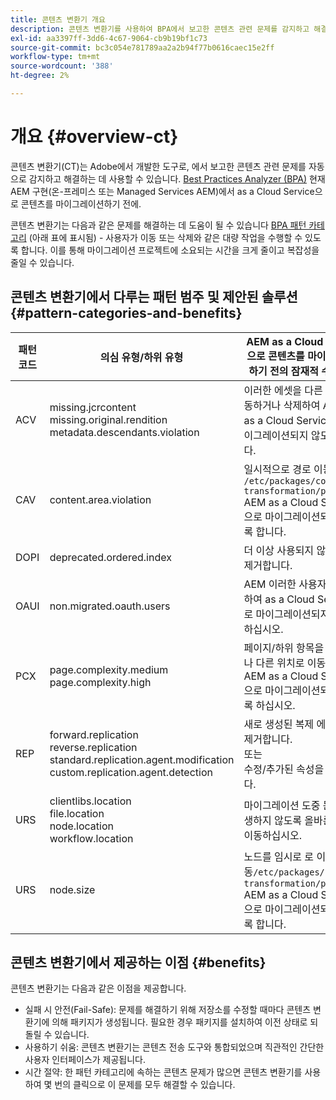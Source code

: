 ```yaml
---
title: 콘텐츠 변환기 개요
description: 콘텐츠 변환기를 사용하여 BPA에서 보고한 콘텐츠 관련 문제를 감지하고 해결하는 방법에 대해 알아봅니다.
exl-id: aa3397ff-3dd6-4c67-9064-cb9b19bf1c73
source-git-commit: bc3c054e781789aa2a2b94f77b0616caec15e2ff
workflow-type: tm+mt
source-wordcount: '388'
ht-degree: 2%

---
```


# 개요 {#overview-ct}

콘텐츠 변환기(CT)는 Adobe에서 개발한 도구로, 에서 보고한 콘텐츠 관련 문제를 자동으로 감지하고 해결하는 데 사용할 수 있습니다. [Best Practices Analyzer (BPA)](/help/journey-migration/best-practices-analyzer/overview-best-practices-analyzer.md) 현재 AEM 구현(온-프레미스 또는 Managed Services AEM)에서 as a Cloud Service으로 콘텐츠를 마이그레이션하기 전에.

콘텐츠 변환기는 다음과 같은 문제를 해결하는 데 도움이 될 수 있습니다 [BPA 패턴 카테고리](https://experienceleague.adobe.com/docs/experience-manager-pattern-detection/table-of-contents/aso.html) (아래 표에 표시됨) - 사용자가 이동 또는 삭제와 같은 대량 작업을 수행할 수 있도록 합니다. 이를 통해 마이그레이션 프로젝트에 소요되는 시간을 크게 줄이고 복잡성을 줄일 수 있습니다.

## 콘텐츠 변환기에서 다루는 패턴 범주 및 제안된 솔루션 {#pattern-categories-and-benefits}

| 패턴 코드 | 의심 유형/하위 유형 | AEM as a Cloud Service으로 콘텐츠를 마이그레이션하기 전의 잠재적 수정 사항 |
|--------------|--------------------------------------------------------------------------------------------------------------------|------------------------------------------------------------------------------------------------------------------------------------|
| ACV | missing.jcrcontent <br> missing.original.rendition <br> metadata.descendants.violation | 이러한 에셋을 다른 위치로 이동하거나 삭제하여 AEM으로 as a Cloud Service으로 마이그레이션되지 않도록 합니다. |
| CAV | content.area.violation | 일시적으로 경로 이동 `/etc/packages/content-transformation/paths` AEM as a Cloud Service으로 마이그레이션되지 않도록 합니다. |
| DOPI | deprecated.ordered.index | 더 이상 사용되지 않는 색인을 제거합니다. |
| OAUI | non.migrated.oauth.users | AEM 이러한 사용자를 제거하여 as a Cloud Service으로 마이그레이션되지 않도록 하십시오. |
| PCX | page.complexity.medium <br> page.complexity.high | 페이지/하위 항목을 삭제하거나 다른 위치로 이동하여 AEM as a Cloud Service으로 마이그레이션되지 않도록 하십시오. |
| REP | forward.replication <br> reverse.replication <br> standard.replication.agent.modification <br> custom.replication.agent.detection | 새로 생성된 복제 에이전트를 제거합니다. <br> 또는 <br> 수정/추가된 속성을 제거합니다. |
| URS | clientlibs.location <br> file.location <br> node.location <br> workflow.location | 마이그레이션 도중 문제가 발생하지 않도록 올바른 위치로 이동하십시오. |
| URS | node.size | 노드를 임시로 로 이동`/etc/packages/content-transformation/paths` AEM as a Cloud Service으로 마이그레이션되지 않도록 합니다. |

## 콘텐츠 변환기에서 제공하는 이점 {#benefits}

콘텐츠 변환기는 다음과 같은 이점을 제공합니다.

* 실패 시 안전(Fail-Safe): 문제를 해결하기 위해 저장소를 수정할 때마다 콘텐츠 변환기에 의해 패키지가 생성됩니다. 필요한 경우 패키지를 설치하여 이전 상태로 되돌릴 수 있습니다.
* 사용하기 쉬움: 콘텐츠 변환기는 콘텐츠 전송 도구와 통합되었으며 직관적인 간단한 사용자 인터페이스가 제공됩니다.
* 시간 절약: 한 패턴 카테고리에 속하는 콘텐츠 문제가 많으면 콘텐츠 변환기를 사용하여 몇 번의 클릭으로 이 문제를 모두 해결할 수 있습니다.

